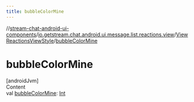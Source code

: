 ```yaml
---
title: bubbleColorMine
---
```

//[stream-chat-android-ui-components](../../../index.md)/[io.getstream.chat.android.ui.message.list.reactions.view](../index.md)/[ViewReactionsViewStyle](index.md)/[bubbleColorMine](bubbleColorMine.md)



# bubbleColorMine  
[androidJvm]  
Content  
val [bubbleColorMine](bubbleColorMine.md): [Int](https://kotlinlang.org/api/latest/jvm/stdlib/kotlin/-int/index.html)  



